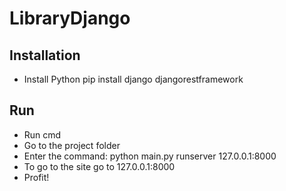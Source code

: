 # LibraryDjango

## Installation

- Install Python
pip install django djangorestframework

## Run

- Run cmd
- Go to the project folder
- Enter the command: python main.py runserver 127.0.0.1:8000
- To go to the site go to 127.0.0.1:8000
- Profit!
